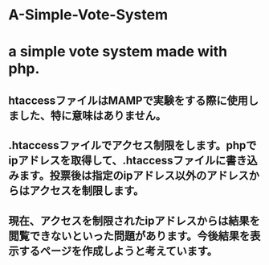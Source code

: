 # A-Simple-Vote-System
# a simple vote system made with php.

## htaccessファイルはMAMPで実験をする際に使用しました、特に意味はありません。
## .htaccessファイルでアクセス制限をします。phpでipアドレスを取得して、.htaccessファイルに書き込みます。投票後は指定のipアドレス以外のアドレスからはアクセスを制限します。

## 現在、アクセスを制限されたipアドレスからは結果を閲覧できないといった問題があります。今後結果を表示するページを作成しようと考えています。
